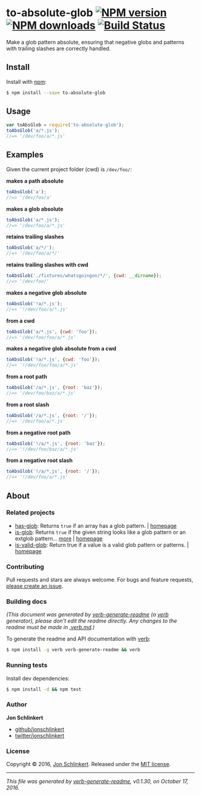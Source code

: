 # to-absolute-glob [![NPM version](https://img.shields.io/npm/v/to-absolute-glob.svg?style=flat)](https://www.npmjs.com/package/to-absolute-glob) [![NPM downloads](https://img.shields.io/npm/dm/to-absolute-glob.svg?style=flat)](https://npmjs.org/package/to-absolute-glob) [![Build Status](https://img.shields.io/travis/jonschlinkert/to-absolute-glob.svg?style=flat)](https://travis-ci.org/jonschlinkert/to-absolute-glob)

Make a glob pattern absolute, ensuring that negative globs and patterns with trailing slashes are correctly handled.

## Install

Install with [npm](https://www.npmjs.com/):

```sh
$ npm install --save to-absolute-glob
```

## Usage

```js
var toAbsGlob = require('to-absolute-glob');
toAbsGlob('a/*.js');
//=> '/dev/foo/a/*.js'
```

## Examples

Given the current project folder (cwd) is `/dev/foo/`:

**makes a path absolute**

```js
toAbsGlob('a');
//=> '/dev/foo/a'
```

**makes a glob absolute**

```js
toAbsGlob('a/*.js');
//=> '/dev/foo/a/*.js'
```

**retains trailing slashes**

```js
toAbsGlob('a/*/');
//=> '/dev/foo/a/*/'
```

**retains trailing slashes with cwd**

```js
toAbsGlob('./fixtures/whatsgoingon/*/', {cwd: __dirname});
//=> '/dev/foo/'
```

**makes a negative glob absolute**

```js
toAbsGlob('!a/*.js');
//=> '!/dev/foo/a/*.js'
```

**from a cwd**

```js
toAbsGlob('a/*.js', {cwd: 'foo'});
//=> '/dev/foo/foo/a/*.js'
```

**makes a negative glob absolute from a cwd**

```js
toAbsGlob('!a/*.js', {cwd: 'foo'});
//=> '!/dev/foo/foo/a/*.js'
```

**from a root path**

```js
toAbsGlob('/a/*.js', {root: 'baz'});
//=> '/dev/foo/baz/a/*.js'
```

**from a root slash**

```js
toAbsGlob('/a/*.js', {root: '/'});
//=> '/dev/foo/a/*.js'
```

**from a negative root path**

```js
toAbsGlob('!/a/*.js', {root: 'baz'});
//=> '!/dev/foo/baz/a/*.js'
```

**from a negative root slash**

```js
toAbsGlob('!/a/*.js', {root: '/'});
//=> '!/dev/foo/a/*.js'
```

## About

### Related projects

* [has-glob](https://www.npmjs.com/package/has-glob): Returns `true` if an array has a glob pattern. | [homepage](https://github.com/jonschlinkert/has-glob "Returns `true` if an array has a glob pattern.")
* [is-glob](https://www.npmjs.com/package/is-glob): Returns `true` if the given string looks like a glob pattern or an extglob pattern… [more](https://github.com/jonschlinkert/is-glob) | [homepage](https://github.com/jonschlinkert/is-glob "Returns `true` if the given string looks like a glob pattern or an extglob pattern. This makes it easy to create code that only uses external modules like node-glob when necessary, resulting in much faster code execution and initialization time, and a bet")
* [is-valid-glob](https://www.npmjs.com/package/is-valid-glob): Return true if a value is a valid glob pattern or patterns. | [homepage](https://github.com/jonschlinkert/is-valid-glob "Return true if a value is a valid glob pattern or patterns.")

### Contributing

Pull requests and stars are always welcome. For bugs and feature requests, [please create an issue](../../issues/new).

### Building docs

_(This document was generated by [verb-generate-readme](https://github.com/verbose/verb-generate-readme) (a [verb](https://github.com/verbose/verb) generator), please don't edit the readme directly. Any changes to the readme must be made in [.verb.md](.verb.md).)_

To generate the readme and API documentation with [verb](https://github.com/verbose/verb):

```sh
$ npm install -g verb verb-generate-readme && verb
```

### Running tests

Install dev dependencies:

```sh
$ npm install -d && npm test
```

### Author

**Jon Schlinkert**

* [github/jonschlinkert](https://github.com/jonschlinkert)
* [twitter/jonschlinkert](http://twitter.com/jonschlinkert)

### License

Copyright © 2016, [Jon Schlinkert](https://github.com/jonschlinkert).
Released under the [MIT license](https://github.com/jonschlinkert/to-absolute-glob/blob/master/LICENSE).

***

_This file was generated by [verb-generate-readme](https://github.com/verbose/verb-generate-readme), v0.1.30, on October 17, 2016._